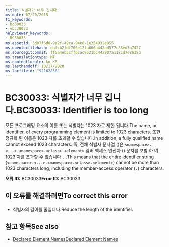 ```yaml
---
title: 식별자가 너무 깁니다.
ms.date: 07/20/2015
f1_keywords:
- bc30033
- vbc30033
helpviewer_keywords:
- BC30033
ms.assetid: 3d07f6d0-9a2f-49ca-94e8-1e354932e855
ms.openlocfilehash: eafcb2fdf706e12fa606a442ad577c88ed5a7427
ms.sourcegitcommit: ff5a4eb5cffbcac9521bc44a907a118cd7e8638d
ms.translationtype: MT
ms.contentlocale: ko-KR
ms.lasthandoff: 10/17/2020
ms.locfileid: "92162858"
---
```

# <a name="bc30033-identifier-is-too-long"></a><span data-ttu-id="aedbe-102">BC30033: 식별자가 너무 깁니다.</span><span class="sxs-lookup"><span data-stu-id="aedbe-102">BC30033: Identifier is too long</span></span>

<span data-ttu-id="aedbe-103">모든 프로그래밍 요소의 이름 또는 식별자는 1023 자로 제한 됩니다.</span><span class="sxs-lookup"><span data-stu-id="aedbe-103">The name, or identifier, of every programming element is limited to 1023 characters.</span></span> <span data-ttu-id="aedbe-104">또한 정규화 된 이름은 1023 자를 초과할 수 없습니다.</span><span class="sxs-lookup"><span data-stu-id="aedbe-104">In addition, a fully qualified name cannot exceed 1023 characters.</span></span> <span data-ttu-id="aedbe-105">즉, 전체 식별자 문자열 ()은 `<namespace>.<...>.<namespace>.<class>.<element>` 멤버 액세스 연산자 () 문자를 포함 하 여 1023 자를 초과할 수 없습니다 `.` .</span><span class="sxs-lookup"><span data-stu-id="aedbe-105">This means that the entire identifier string (`<namespace>.<...>.<namespace>.<class>.<element>`) cannot be more than 1023 characters long, including the member-access operator (`.`) characters.</span></span>

 <span data-ttu-id="aedbe-106">**오류 ID:** BC30033</span><span class="sxs-lookup"><span data-stu-id="aedbe-106">**Error ID:** BC30033</span></span>

## <a name="to-correct-this-error"></a><span data-ttu-id="aedbe-107">이 오류를 해결하려면</span><span class="sxs-lookup"><span data-stu-id="aedbe-107">To correct this error</span></span>

- <span data-ttu-id="aedbe-108">식별자의 길이를 줄입니다.</span><span class="sxs-lookup"><span data-stu-id="aedbe-108">Reduce the length of the identifier.</span></span>

## <a name="see-also"></a><span data-ttu-id="aedbe-109">참고 항목</span><span class="sxs-lookup"><span data-stu-id="aedbe-109">See also</span></span>

- [<span data-ttu-id="aedbe-110">Declared Element Names</span><span class="sxs-lookup"><span data-stu-id="aedbe-110">Declared Element Names</span></span>](../../programming-guide/language-features/declared-elements/declared-element-names.md)
